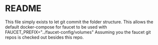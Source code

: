 # README
This file simply exists to let git commit the folder structure.
This allows the default docker-compose for faucet to be used with FAUCET_PREFIX="../faucet-config/volumes"
Assuming you the faucet git repos is checked out besides this repo.
